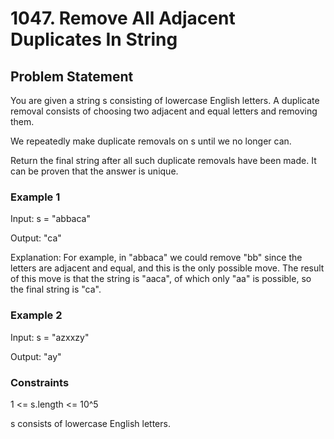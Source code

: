 # 1047. Remove All Adjacent Duplicates In String

## Problem Statement

You are given a string s consisting of lowercase English letters. A duplicate removal consists of choosing two adjacent and equal letters and removing them.

We repeatedly make duplicate removals on s until we no longer can.

Return the final string after all such duplicate removals have been made. It can be proven that the answer is unique.

### Example 1

Input: s = "abbaca"

Output: "ca"

Explanation: For example, in "abbaca" we could remove "bb" since the letters are adjacent and equal, and this is the only possible move.  The result of this move is that the string is "aaca", of which only "aa" is possible, so the final string is "ca".

### Example 2

Input: s = "azxxzy"

Output: "ay"

### Constraints

1 <= s.length <= 10^5

s consists of lowercase English letters.
